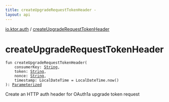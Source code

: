 ```yaml
---
title: createUpgradeRequestTokenHeader - 
layout: api
---
```


<div class='api-docs-breadcrumbs'><a href="index.html">io.ktor.auth</a> / <a href="./create-upgrade-request-token-header.html">createUpgradeRequestTokenHeader</a></div>

# createUpgradeRequestTokenHeader

<div class="signature"><code><span class="keyword">fun </span><span class="identifier">createUpgradeRequestTokenHeader</span><span class="symbol">(</span><br/>&nbsp;&nbsp;&nbsp;&nbsp;<span class="parameterName" id="io.ktor.auth$createUpgradeRequestTokenHeader(kotlin.String, kotlin.String, kotlin.String, java.time.LocalDateTime)/consumerKey">consumerKey</span><span class="symbol">:</span>&nbsp;<a href="https://kotlinlang.org/api/latest/jvm/stdlib/kotlin/-string/index.html"><span class="identifier">String</span></a><span class="symbol">, </span><br/>&nbsp;&nbsp;&nbsp;&nbsp;<span class="parameterName" id="io.ktor.auth$createUpgradeRequestTokenHeader(kotlin.String, kotlin.String, kotlin.String, java.time.LocalDateTime)/token">token</span><span class="symbol">:</span>&nbsp;<a href="https://kotlinlang.org/api/latest/jvm/stdlib/kotlin/-string/index.html"><span class="identifier">String</span></a><span class="symbol">, </span><br/>&nbsp;&nbsp;&nbsp;&nbsp;<span class="parameterName" id="io.ktor.auth$createUpgradeRequestTokenHeader(kotlin.String, kotlin.String, kotlin.String, java.time.LocalDateTime)/nonce">nonce</span><span class="symbol">:</span>&nbsp;<a href="https://kotlinlang.org/api/latest/jvm/stdlib/kotlin/-string/index.html"><span class="identifier">String</span></a><span class="symbol">, </span><br/>&nbsp;&nbsp;&nbsp;&nbsp;<span class="parameterName" id="io.ktor.auth$createUpgradeRequestTokenHeader(kotlin.String, kotlin.String, kotlin.String, java.time.LocalDateTime)/timestamp">timestamp</span><span class="symbol">:</span>&nbsp;<span class="identifier">LocalDateTime</span>&nbsp;<span class="symbol">=</span>&nbsp;LocalDateTime.now()<br/><span class="symbol">)</span><span class="symbol">: </span><a href="-http-auth-header/-parameterized/index.html"><span class="identifier">Parameterized</span></a></code></div>

Create an HTTP auth header for OAuth1a upgrade token request

